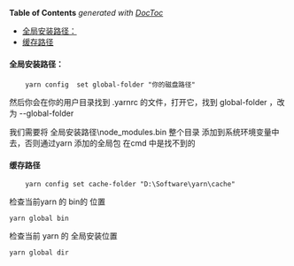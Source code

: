 <!-- START doctoc generated TOC please keep comment here to allow auto update -->
<!-- DON'T EDIT THIS SECTION, INSTEAD RE-RUN doctoc TO UPDATE -->
**Table of Contents**  *generated with [DocToc](https://github.com/thlorenz/doctoc)*

- [全局安装路径：](#%E5%85%A8%E5%B1%80%E5%AE%89%E8%A3%85%E8%B7%AF%E5%BE%84)
- [缓存路径](#%E7%BC%93%E5%AD%98%E8%B7%AF%E5%BE%84)

<!-- END doctoc generated TOC please keep comment here to allow auto update -->

#### 全局安装路径：

		yarn config  set global-folder "你的磁盘路径"

然后你会在你的用户目录找到 .yarnrc 的文件，打开它，找到 global-folder ，改为 --global-folder

我们需要将 全局安装路径\node_modules.bin 整个目录 添加到系统环境变量中去，否则通过yarn 添加的全局包 在cmd 中是找不到的

#### 缓存路径

		yarn config set cache-folder "D:\Software\yarn\cache"


检查当前yarn 的 bin的 位置

	yarn global bin

检查当前 yarn 的 全局安装位置

	yarn global dir